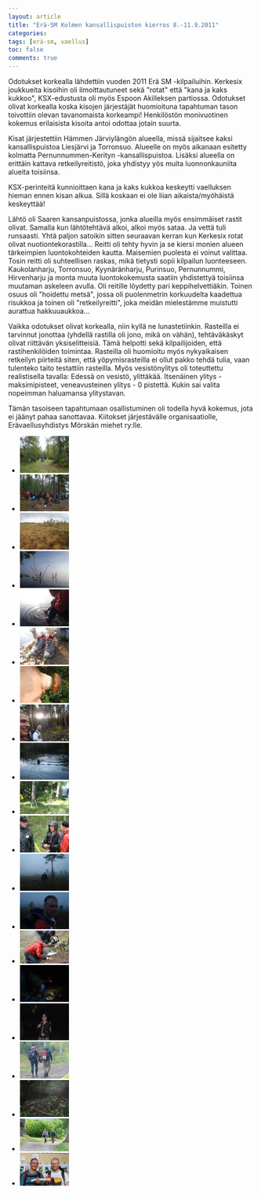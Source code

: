 ```yaml
---
layout: article
title: "Erä-SM Kolmen kansallispuiston kierros 8.-11.9.2011"
categories:
tags: [erä-sm, vaellus]
toc: false
comments: true
---
```


Odotukset korkealla lähdettiin vuoden 2011 Erä SM -kilpailuihin.
Kerkesix joukkueita kisoihin oli ilmoittautuneet sekä "rotat" että "kana
ja kaks kukkoo", KSX-edustusta oli myös Espoon Akilleksen
partiossa. Odotukset olivat korkealla koska kisojen järjestäjät
huomioituna tapahtuman tason toivottiin olevan tavanomaista korkeampi!
Henkilöstön monivuotinen kokemus erilaisista kisoita antoi odottaa
jotain suurta.

Kisat järjestettiin Hämmen Järviylängön alueella, missä sijaitsee kaksi
kansallispuistoa Liesjärvi ja Torronsuo. Alueelle on myös aikanaan
esitetty kolmatta Pernunnummen-Kerityn -kansallispuistoa. Lisäksi
alueella on erittäin kattava retkeilyreitistö, joka yhdistyy yös muita
luonnonkauniita alueita toisiinsa.

KSX-perinteitä kunnioittaen kana ja kaks kukkoa keskeytti vaelluksen
hieman ennen kisan alkua. Sillä koskaan ei ole liian aikaista/myöhäistä
keskeyttää!

Lähtö oli Saaren kansanpuistossa, jonka alueilla myös ensimmäiset rastit
olivat. Samalla kun lähtötehtävä alkoi, alkoi myös sataa. Ja vettä tuli
runsaasti. Yhtä paljon satoikin sitten seuraavan kerran kun Kerkesix
rotat olivat nuotiontekorastilla... Reitti oli tehty hyvin ja se kiersi
monien alueen tärkeimpien luontokohteiden kautta. Maisemien puolesta ei
voinut valittaa. Tosin reitti oli suhteellisen raskas, mikä tietysti
sopii kilpailun luonteeseen. Kaukolanharju, Torronsuo, Kyynäränharju,
Purinsuo, Pernunnummi, Hirvenharju ja monta muuta luontokokemusta
saatiin yhdistettyä toisiinsa muutaman askeleen avulla. Oli reitille
löydetty pari keppihelvettiäkin. Toinen osuus oli "hoidettu metsä",
jossa oli puolenmetrin korkuudelta kaadettua risukkoa ja toinen oli
"retkeilyreitti", joka meidän mielestämme muistutti aurattua
hakkuuaukkoa...

Vaikka odotukset olivat korkealla, niin kyllä ne lunastetiinkin.
Rasteilla ei tarvinnut jonottaa (yhdellä rastilla oli jono, mikä on
vähän), tehtäväkäskyt olivat riittävän yksiselitteisiä. Tämä helpotti
sekä kilpailijoiden, että rastihenkilöiden toimintaa. Rasteilla oli
huomioitu myös nykyaikaisen retkeilyn piirteitä siten, että
yöpymisrasteilla ei ollut pakko tehdä tulia, vaan tulenteko taito
testattiin rasteilla. Myös vesistönylitys oli toteuttettu realistisella
tavalla: Edessä on vesistö, ylittäkää. Itsenäinen ylitys -
maksimipisteet, veneavusteinen ylitys - 0 pistettä. Kukin sai valita
nopeimman haluamansa ylitystavan.

Tämän tasoiseen tapahtumaan osallistuminen oli todella hyvä kokemus,
jota ei jäänyt pahaa sanottavaa. Kiitokset järjestävälle
organisaatiolle, Erävaellusyhdistys Mörskän miehet ry:lle.

<div class="th-grid image-gallery" markdown="1">

- [![](/images/era-sm-2011/Thumbnails/001.JPG)](/images/era-sm-2011/001.JPG)
- [![](/images/era-sm-2011/Thumbnails/006.JPG)](/images/era-sm-2011/006.JPG)
- [![](/images/era-sm-2011/Thumbnails/012.JPG)](/images/era-sm-2011/012.JPG)
- [![](/images/era-sm-2011/Thumbnails/018.JPG)](/images/era-sm-2011/018.JPG)
- [![](/images/era-sm-2011/Thumbnails/022.JPG)](/images/era-sm-2011/022.JPG)
- [![](/images/era-sm-2011/Thumbnails/020.JPG)](/images/era-sm-2011/020.JPG)
- [![](/images/era-sm-2011/Thumbnails/033.JPG)](/images/era-sm-2011/033.JPG)
- [![](/images/era-sm-2011/Thumbnails/039.JPG)](/images/era-sm-2011/039.JPG)
- [![](</images/era-sm-2011/Thumbnails/007%20(3).JPG>)](</images/era-sm-2011/007%20(3).JPG>)
- [![](</images/era-sm-2011/Thumbnails/008%20(2).JPG>)](</images/era-sm-2011/008%20(2).JPG>)
- [![](</images/era-sm-2011/Thumbnails/041%20(2).JPG>)](</images/era-sm-2011/041%20(2).JPG>)
- [![](/images/era-sm-2011/Thumbnails/046.JPG)](/images/era-sm-2011/046.JPG)
- [![](/images/era-sm-2011/Thumbnails/048.JPG)](/images/era-sm-2011/048.JPG)
- [![](</images/era-sm-2011/Thumbnails/054%20(2).JPG>)](</images/era-sm-2011/054%20(2).JPG>)
- [![](/images/era-sm-2011/Thumbnails/054.JPG)](/images/era-sm-2011/054.JPG)
- [![](/images/era-sm-2011/Thumbnails/059.JPG)](/images/era-sm-2011/059.JPG)
- [![](</images/era-sm-2011/Thumbnails/060%20(2).JPG>)](</images/era-sm-2011/060%20(2).JPG>)
- [![](/images/era-sm-2011/Thumbnails/061.JPG)](/images/era-sm-2011/061.JPG)
- [![](/images/era-sm-2011/Thumbnails/001%2020110911.JPG)](/images/era-sm-2011/001%2020110911.JPG)
- [![](/images/era-sm-2011/Thumbnails/018%2020110911.JPG)](/images/era-sm-2011/018%2020110911.JPG)

</div>
